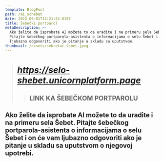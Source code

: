 ```yaml
---
template: BlogPost
path: /ai_schebet
date: 2022-09-01T12:21:52.615Z
title: Šebečki portparol
metaDescription: >-
  Ako želite da isprobate AI možete to da uradite i na primeru sela Šebet.
  Pitajte šebečkog portparola-asistenta o informacijama o selu Šebet i on će vam
  ljubazno odgovoriti ako je pitanje u skladu sa uputstvom.
thumbnail: /assets/sekretar_šebet.jpeg
---
```

> # ***https://selo-shebet.unicornplatform.page*** 
>
> > ## LINK KA ŠEBEČKOM PORTPAROLU
>
>

## Ako želite da isprobate AI možete to da uradite i na primeru sela Šebet. Pitajte šebečkog portparola-asistenta o informacijama o selu Šebet i on će vam ljubazno odgovoriti ako je pitanje u skladu sa uputstvom o njegovoj upotrebi.
